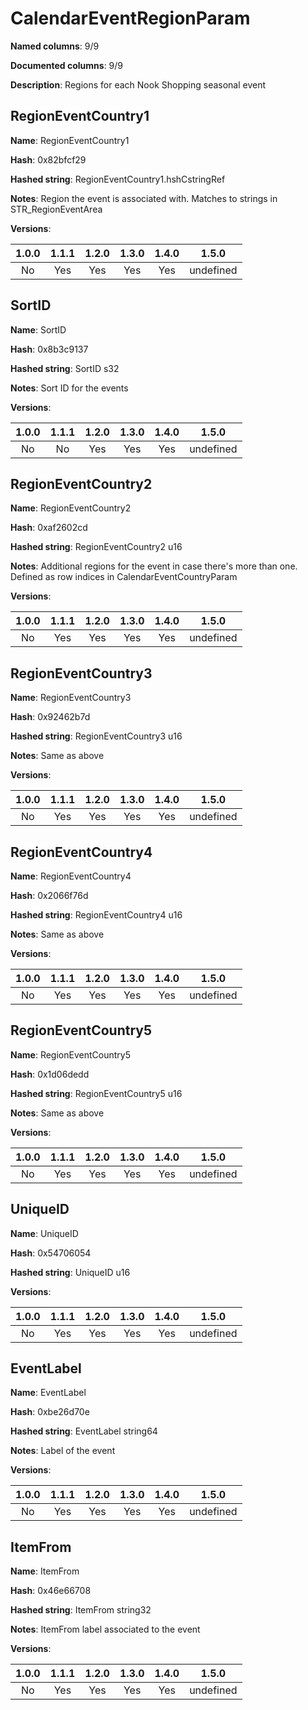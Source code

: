 # CalendarEventRegionParam
**Named columns**: 9/9

**Documented columns**: 9/9

**Description**: Regions for each Nook Shopping seasonal event
## RegionEventCountry1

**Name**: RegionEventCountry1

**Hash**: 0x82bfcf29

**Hashed string**: RegionEventCountry1.hshCstringRef

**Notes**: Region the event is associated with. Matches to strings in STR_RegionEventArea

**Versions**: 

 | 1.0.0 | 1.1.1 | 1.2.0 | 1.3.0 | 1.4.0 | 1.5.0 |
|:--:|:--:|:--:|:--:|:--:|:--:|
| No | Yes | Yes | Yes | Yes | undefined |


## SortID

**Name**: SortID

**Hash**: 0x8b3c9137

**Hashed string**: SortID s32

**Notes**: Sort ID for the events

**Versions**: 

 | 1.0.0 | 1.1.1 | 1.2.0 | 1.3.0 | 1.4.0 | 1.5.0 |
|:--:|:--:|:--:|:--:|:--:|:--:|
| No | No | Yes | Yes | Yes | undefined |


## RegionEventCountry2

**Name**: RegionEventCountry2

**Hash**: 0xaf2602cd

**Hashed string**: RegionEventCountry2 u16

**Notes**: Additional regions for the event in case there's more than one. Defined as row indices in CalendarEventCountryParam

**Versions**: 

 | 1.0.0 | 1.1.1 | 1.2.0 | 1.3.0 | 1.4.0 | 1.5.0 |
|:--:|:--:|:--:|:--:|:--:|:--:|
| No | Yes | Yes | Yes | Yes | undefined |


## RegionEventCountry3

**Name**: RegionEventCountry3

**Hash**: 0x92462b7d

**Hashed string**: RegionEventCountry3 u16

**Notes**: Same as above

**Versions**: 

 | 1.0.0 | 1.1.1 | 1.2.0 | 1.3.0 | 1.4.0 | 1.5.0 |
|:--:|:--:|:--:|:--:|:--:|:--:|
| No | Yes | Yes | Yes | Yes | undefined |


## RegionEventCountry4

**Name**: RegionEventCountry4

**Hash**: 0x2066f76d

**Hashed string**: RegionEventCountry4 u16

**Notes**: Same as above

**Versions**: 

 | 1.0.0 | 1.1.1 | 1.2.0 | 1.3.0 | 1.4.0 | 1.5.0 |
|:--:|:--:|:--:|:--:|:--:|:--:|
| No | Yes | Yes | Yes | Yes | undefined |


## RegionEventCountry5

**Name**: RegionEventCountry5

**Hash**: 0x1d06dedd

**Hashed string**: RegionEventCountry5 u16

**Notes**: Same as above

**Versions**: 

 | 1.0.0 | 1.1.1 | 1.2.0 | 1.3.0 | 1.4.0 | 1.5.0 |
|:--:|:--:|:--:|:--:|:--:|:--:|
| No | Yes | Yes | Yes | Yes | undefined |


## UniqueID

**Name**: UniqueID

**Hash**: 0x54706054

**Hashed string**: UniqueID u16

**Versions**: 

 | 1.0.0 | 1.1.1 | 1.2.0 | 1.3.0 | 1.4.0 | 1.5.0 |
|:--:|:--:|:--:|:--:|:--:|:--:|
| No | Yes | Yes | Yes | Yes | undefined |


## EventLabel

**Name**: EventLabel

**Hash**: 0xbe26d70e

**Hashed string**: EventLabel string64

**Notes**: Label of the event

**Versions**: 

 | 1.0.0 | 1.1.1 | 1.2.0 | 1.3.0 | 1.4.0 | 1.5.0 |
|:--:|:--:|:--:|:--:|:--:|:--:|
| No | Yes | Yes | Yes | Yes | undefined |


## ItemFrom

**Name**: ItemFrom

**Hash**: 0x46e66708

**Hashed string**: ItemFrom string32

**Notes**: ItemFrom label associated to the event

**Versions**: 

 | 1.0.0 | 1.1.1 | 1.2.0 | 1.3.0 | 1.4.0 | 1.5.0 |
|:--:|:--:|:--:|:--:|:--:|:--:|
| No | Yes | Yes | Yes | Yes | undefined |



